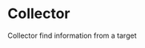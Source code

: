 # Collector
<blockquote class="imgur-embed-pub" lang="en" data-id="a/MGdxpYI" data-context="false" ><a href="//imgur.com/a/MGdxpYI"></a></blockquote><script async src="//s.imgur.com/min/embed.js" charset="utf-8"></script>
Collector find information from a target
